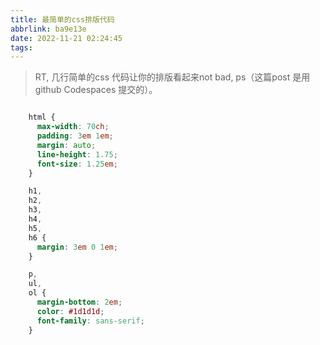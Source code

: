 ```yaml
---
title: 最简单的css排版代码
abbrlink: ba9e13e
date: 2022-11-21 02:24:45
tags:
---
```

> RT, 几行简单的css 代码让你的排版看起来not bad, ps（这篇post 是用 github Codespaces 提交的）。


```css

    html {
      max-width: 70ch;
      padding: 3em 1em;
      margin: auto;
      line-height: 1.75;
      font-size: 1.25em;
    }

    h1,
    h2,
    h3,
    h4,
    h5,
    h6 {
      margin: 3em 0 1em;
    }

    p,
    ul,
    ol {
      margin-bottom: 2em;
      color: #1d1d1d;
      font-family: sans-serif;
    }
  
```

